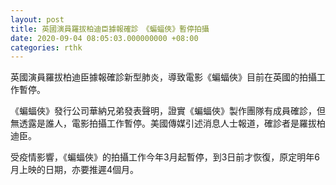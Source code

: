 ```yaml
---
layout: post
title: 英國演員羅拔柏迪臣據報確診　《蝙蝠俠》暫停拍攝
date: 2020-09-04 08:05:03.000000000 +08:00
categories: rthk
---
```


英國演員羅拔柏迪臣據報確診新型肺炎，導致電影《蝙蝠俠》目前在英國的拍攝工作暫停。

《蝙蝠俠》發行公司華納兄弟發表聲明，證實《蝙蝠俠》製作團隊有成員確診，但無透露是誰人，電影拍攝工作暫停。美國傳媒引述消息人士報道，確診者是羅拔柏迪臣。

受疫情影響，《蝙蝠俠》的拍攝工作今年3月起暫停，到3日前才恢復，原定明年6月上映的日期，亦要推遲4個月。
